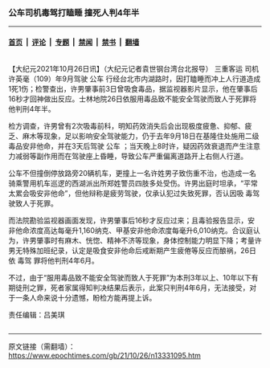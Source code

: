 ### 公车司机毒驾打瞌睡 撞死人判4年半

---

#### [首页](../../../..?n13331095) &nbsp;|&nbsp; [评论](../../../../../epoch-comment?n13331095) &nbsp;|&nbsp; [专题](../../../../../epoch-special?n13331095) &nbsp;|&nbsp; [禁闻](../../../../../epoch-news?n13331095) &nbsp;|&nbsp; [禁书](../../../../../books?n13331095) &nbsp;|&nbsp; [翻墙](https://github.com/gfw-breaker/nogfw/blob/master/README.md?n13331095)


<div class="column" id="artbody" itemprop="articleBody">
 <!-- article content begin -->
 <p>
  【大纪元2021年10月26日讯】（大纪元记者袁世钢台湾台北报导）
  <ok href="https://www.epochtimes.com/gb/tag/%E4%B8%89%E9%87%8D%E5%AE%A2%E8%BF%90.html">
   三重客运
  </ok>
  <ok href="https://www.epochtimes.com/gb/tag/%E5%8F%B8%E6%9C%BA.html">
   司机
  </ok>
  许英毫（109）年9月驾驶
  <ok href="https://www.epochtimes.com/gb/tag/%E5%85%AC%E8%BD%A6.html">
   公车
  </ok>
  行经台北市内湖路时，因打瞌睡而冲上人行道造成1死1伤；检警查出，许男肇事前3日曾吸食毒品，据监视器影片显示，他在肇事后16秒才回神做出反应。士林地院26日依服用毒品致不能安全驾驶而致人于死罪将他判刑4年半。
 </p>
 <p>
  检方调查，许男曾有2次吸毒前科，明知药效消失后会出现极度疲惫、抑郁、疲乏、麻木等现象，足以影响安全驾驶能力，仍于去年9月18日在基隆住处施用二级毒品安非他命，并在3天后驾驶
  <ok href="https://www.epochtimes.com/gb/tag/%E5%85%AC%E8%BD%A6.html">
   公车
  </ok>
  ；当天晚上8时许，疑因药效衰退而产生注意力减弱等副作用而在驾驶座上昏睡，导致公车严重偏离道路开上右侧人行道。
 </p>
 <p>
  公车不但撞倒停放路旁20辆机车，更撞上一名许姓男子致伤重不治，也造成一名骑乘警用机车巡逻的西湖派出所郑姓警员四肢多处受伤。许男出庭时坦承，“平常太累会吸安非他命”，但他辩称是疲劳驾驶，仅承认犯过失致死罪，否认因吸
  <ok href="https://www.epochtimes.com/gb/tag/%E6%AF%92%E9%A9%BE.html">
   毒驾
  </ok>
  驶致人于死罪。
 </p>
 <p>
  而法院勘验监视器画面发现，许男肇事后16秒才反应过来；且毒验报告显示，安非他命浓度高达每毫升1,160纳克、甲基安非他命浓度每毫升6,010纳克。合议庭认为，许男肇事时有麻木、恍惚、精神不济等现象，身体控制能力明显下降；考量许男无特殊加班纪录，认定是吸食安非他命后戒断期产生疲倦等反应而酿祸，26日依
  <ok href="https://www.epochtimes.com/gb/tag/%E6%AF%92%E9%A9%BE.html">
   毒驾
  </ok>
  罪将他判刑4年6月。
 </p>
 <p>
  不过，由于“服用毒品致不能安全驾驶而致人于死罪”为本刑3年以上、10年以下有期徒刑之罪，死者家属得知判决结果后表示，此案只判刑4年6月，无法接受，对于一条人命来说十分遗憾，盼检方能再提上诉。
 </p>
 <p>
  责任编辑：吕美琪
 </p>
 <!-- article content end -->
</div>


---

原文链接（需翻墙）：https://www.epochtimes.com/gb/21/10/26/n13331095.htm